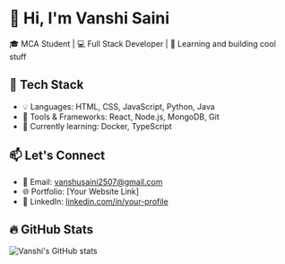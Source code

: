 # 👋 Hi, I'm Vanshi Saini

🎓 MCA Student | 💻 Full Stack Developer | 🌱 Learning and building cool stuff

## 🚀 Tech Stack
- 💡 Languages: HTML, CSS, JavaScript, Python, Java
- 🧰 Tools & Frameworks: React, Node.js, MongoDB, Git
- 🎯 Currently learning: Docker, TypeScript

## 📫 Let's Connect
- 📧 Email: vanshusaini2507@gmail.com
- 🌐 Portfolio: [Your Website Link]
- 💼 LinkedIn: [linkedin.com/in/your-profile](https://linkedin.com/in/your-profile)

## 🔥 GitHub Stats
![Vanshi's GitHub stats](https://github-readme-stats.vercel.app/api?username=VANSHISAINI07&show_icons=true&theme=tokyonight)

